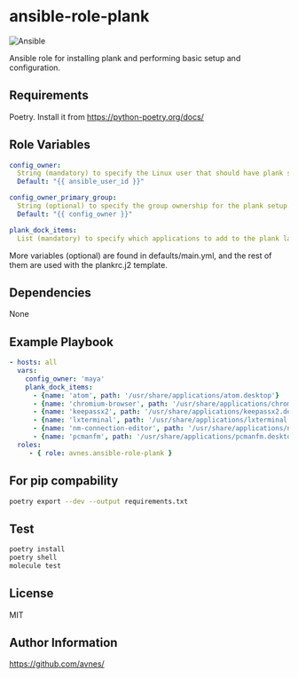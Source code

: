 # ansible-role-plank

![Ansible](https://github.com/avnes/ansible-role-plank/actions/workflows/ansible.yaml/badge.svg)

Ansible role for installing plank and performing basic setup and configuration.

## Requirements

Poetry. Install it from <https://python-poetry.org/docs/>

## Role Variables

```yaml
config_owner:
  String (mandatory) to specify the Linux user that should have plank setup for them.
  Default: "{{ ansible_user_id }}"

config_owner_primary_group:
  String (optional) to specify the group ownership for the plank setup.
  Default: "{{ config_owner }}"

plank_dock_items:
  List (mandatory) to specify which applications to add to the plank launcher.
```

More variables (optional) are found in defaults/main.yml, and the rest of them are used with the plankrc.j2 template.

## Dependencies

None

## Example Playbook

```yaml
- hosts: all
  vars:
    config_owner: 'maya'
    plank_dock_items:
      - {name: 'atom', path: '/usr/share/applications/atom.desktop'}
      - {name: 'chromium-browser', path: '/usr/share/applications/chromium-browser.desktop'}
      - {name: 'keepassx2', path: '/usr/share/applications/keepassx2.desktop'}
      - {name: 'lxterminal', path: '/usr/share/applications/lxterminal.desktop'}
      - {name: 'nm-connection-editor', path: '/usr/share/applications/nm-connection-editor.desktop'}
      - {name: 'pcmanfm', path: '/usr/share/applications/pcmanfm.desktop'}
  roles:
     - { role: avnes.ansible-role-plank }
```

## For pip compability

```bash
poetry export --dev --output requirements.txt
```

## Test

```bash
poetry install
poetry shell
molecule test
```

## License

MIT

## Author Information

<https://github.com/avnes/>
